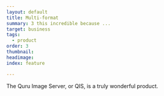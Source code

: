 ```yaml
---
layout: default
title: Multi-format
summary: 3 this incredible because ...
target: business
tags:
  - product
order: 3
thumbnail:
headimage:
index: feature

---
```


The Quru Image Server, or QIS, is a truly wonderful product.
